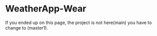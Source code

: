 # WeatherApp-Wear
If you ended up on this page, the project is not here(main) you have to change to (master1).
